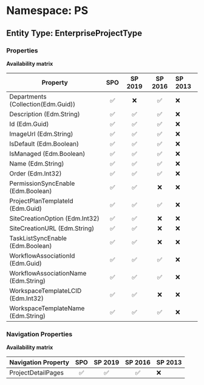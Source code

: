 # Namespace: PS

## Entity Type: EnterpriseProjectType

### Properties

**Availability matrix**

Property | SPO | SP 2019 | SP 2016 | SP 2013
----------|:---:|:-------:|:-------:|:-------
Departments (Collection(Edm.Guid)) | ✅ | ❌ | ✅ | ❌
Description (Edm.String) | ✅ | ✅ | ✅ | ❌
Id (Edm.Guid) | ✅ | ✅ | ✅ | ❌
ImageUrl (Edm.String) | ✅ | ✅ | ✅ | ❌
IsDefault (Edm.Boolean) | ✅ | ✅ | ✅ | ❌
IsManaged (Edm.Boolean) | ✅ | ✅ | ✅ | ❌
Name (Edm.String) | ✅ | ✅ | ✅ | ❌
Order (Edm.Int32) | ✅ | ✅ | ✅ | ❌
PermissionSyncEnable (Edm.Boolean) | ✅ | ✅ | ❌ | ❌
ProjectPlanTemplateId (Edm.Guid) | ✅ | ✅ | ✅ | ❌
SiteCreationOption (Edm.Int32) | ✅ | ✅ | ❌ | ❌
SiteCreationURL (Edm.String) | ✅ | ✅ | ❌ | ❌
TaskListSyncEnable (Edm.Boolean) | ✅ | ✅ | ❌ | ❌
WorkflowAssociationId (Edm.Guid) | ✅ | ✅ | ✅ | ❌
WorkflowAssociationName (Edm.String) | ✅ | ✅ | ✅ | ❌
WorkspaceTemplateLCID (Edm.Int32) | ✅ | ✅ | ❌ | ❌
WorkspaceTemplateName (Edm.String) | ✅ | ✅ | ✅ | ❌

### Navigation Properties

**Availability matrix**

Navigation Property | SPO | SP 2019 | SP 2016 | SP 2013
----------|:---:|:-------:|:-------:|:-------
ProjectDetailPages | ✅ | ✅ | ✅ | ❌